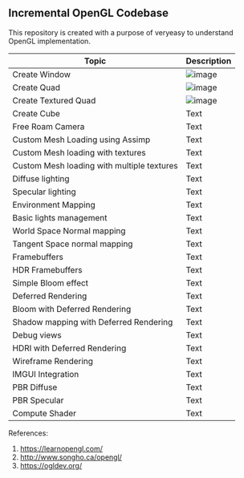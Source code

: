 ## Incremental OpenGL Codebase

This repository is created with a purpose of veryeasy to understand OpenGL implementation.

| Topic | Description |
| ----------- | ----------- |
| Create Window | ![image](https://user-images.githubusercontent.com/5098227/150085190-3313c039-304b-415b-8acb-cffce6437776.png)|
| Create Quad | ![image](https://user-images.githubusercontent.com/5098227/150499027-039c9a48-c2d1-4f0c-a765-9217e213c463.png) |
| Create Textured Quad | ![image](https://user-images.githubusercontent.com/5098227/150506409-1f163185-84f7-43a1-a80b-0341514656bb.png) |
| Create Cube | Text |
| Free Roam Camera | Text |
| Custom Mesh Loading using Assimp | Text |
| Custom Mesh loading with textures | Text |
| Custom Mesh loading with multiple textures | Text |
| Diffuse lighting | Text |
| Specular lighting | Text |
| Environment Mapping | Text |
| Basic lights management | Text |
| World Space Normal mapping | Text |
| Tangent Space normal mapping | Text |
| Framebuffers | Text |
| HDR Framebuffers | Text |
| Simple Bloom effect | Text |
| Deferred Rendering | Text |
| Bloom with Deferred Rendering | Text |
| Shadow mapping with Deferred Rendering | Text |
| Debug views | Text |
| HDRI with Deferred Rendering | Text |
| Wireframe Rendering | Text |
| IMGUI Integration | Text |
| PBR Diffuse | Text |
| PBR Specular | Text |
| Compute Shader | Text |

References: 
1. https://learnopengl.com/
2. http://www.songho.ca/opengl/
3. https://ogldev.org/
